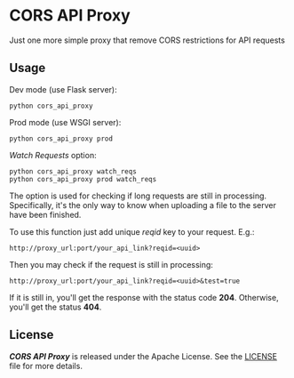 # CORS API Proxy

Just one more simple proxy that remove CORS restrictions for API requests 

## Usage

Dev mode (use Flask server):
```
python cors_api_proxy
```

Prod mode (use WSGI server):
```
python cors_api_proxy prod
```

*Watch Requests* option:
```
python cors_api_proxy watch_reqs
python cors_api_proxy prod watch_reqs
```
The option is used for checking if long requests are still in processing.
Specifically, it's the only way to know when uploading a file to the
server have been finished.

To use this function just add unique *reqid* key to your request. E.g.:
```
http://proxy_url:port/your_api_link?reqid=<uuid>
```
Then you may check if the request is still in processing:
```
http://proxy_url:port/your_api_link?reqid=<uuid>&test=true
```
If it is still in, you'll get the response with the status code **204**.
Otherwise, you'll get the status **404**.

## License

***CORS API Proxy*** is released under the Apache License. See the
[LICENSE](https://github.com/fostroll/morra/blob/master/LICENSE) file for more
details.
